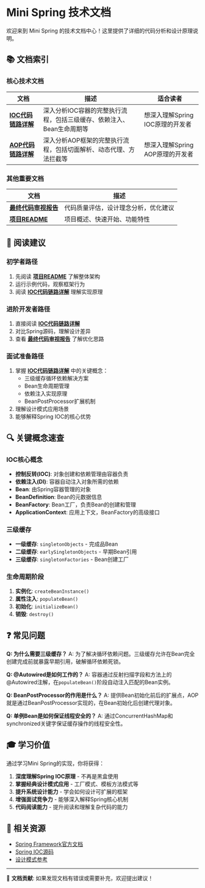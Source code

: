 # Mini Spring 技术文档

欢迎来到 Mini Spring 的技术文档中心！这里提供了详细的代码分析和设计原理说明。

## 📚 文档索引

### 核心技术文档

| 文档 | 描述 | 适合读者 |
|------|------|----------|
| **[IOC代码链路详解](IOC_CODE_FLOW.md)** | 深入分析IOC容器的完整执行流程，包括三级缓存、依赖注入、Bean生命周期等 | 想深入理解Spring IOC原理的开发者 |
| **[AOP代码链路详解](AOP_CODE_FLOW.md)** | 深入分析AOP框架的完整执行流程，包括切面解析、动态代理、方法拦截等 | 想深入理解Spring AOP原理的开发者 |

### 其他重要文档

| 文档 | 描述 |
|------|------|
| **[最终代码审视报告](../FINAL_REVIEW.md)** | 代码质量评估，设计理念分析，优化建议 |
| **[项目README](../README.md)** | 项目概述、快速开始、功能特性 |

## 🎯 阅读建议

### 初学者路径
1. 先阅读 **[项目README](../README.md)** 了解整体架构
2. 运行示例代码，观察框架行为
3. 阅读 **[IOC代码链路详解](IOC_CODE_FLOW.md)** 理解实现原理

### 进阶开发者路径
1. 直接阅读 **[IOC代码链路详解](IOC_CODE_FLOW.md)** 
2. 对比Spring源码，理解设计差异
3. 查看 **[最终代码审视报告](../FINAL_REVIEW.md)** 了解优化思路

### 面试准备路径
1. 掌握 **[IOC代码链路详解](IOC_CODE_FLOW.md)** 中的关键概念：
   - 三级缓存循环依赖解决方案
   - Bean生命周期管理
   - 依赖注入实现原理
   - BeanPostProcessor扩展机制
2. 理解设计模式应用场景
3. 能够解释Spring IOC的核心优势

## 🔍 关键概念速查

### IOC核心概念
- **控制反转(IOC)**: 对象创建和依赖管理由容器负责
- **依赖注入(DI)**: 容器自动注入对象所需的依赖
- **Bean**: 由Spring容器管理的对象
- **BeanDefinition**: Bean的元数据信息
- **BeanFactory**: Bean工厂，负责Bean的创建和管理
- **ApplicationContext**: 应用上下文，BeanFactory的高级接口

### 三级缓存
- **一级缓存**: `singletonObjects` - 完成品Bean
- **二级缓存**: `earlySingletonObjects` - 早期Bean引用
- **三级缓存**: `singletonFactories` - Bean创建工厂

### 生命周期阶段
1. **实例化**: `createBeanInstance()`
2. **属性注入**: `populateBean()`
3. **初始化**: `initializeBean()`
4. **销毁**: `destroy()`

## ❓ 常见问题

**Q: 为什么需要三级缓存？**
A: 为了解决循环依赖问题。三级缓存允许在Bean完全创建完成前就暴露早期引用，破解循环依赖死锁。

**Q: @Autowired是如何工作的？**
A: 容器通过反射扫描字段和方法上的@Autowired注解，在`populateBean()`阶段自动注入匹配的Bean实例。

**Q: BeanPostProcessor的作用是什么？**
A: 提供Bean初始化前后的扩展点，AOP就是通过BeanPostProcessor实现的，在Bean初始化后创建代理对象。

**Q: 单例Bean是如何保证线程安全的？**
A: 通过ConcurrentHashMap和synchronized关键字保证缓存操作的线程安全性。

## 🎓 学习价值

通过学习Mini Spring的实现，你将获得：

1. **深度理解Spring IOC原理** - 不再是黑盒使用
2. **掌握经典设计模式应用** - 工厂模式、模板方法模式等
3. **提升系统设计能力** - 学会如何设计可扩展的框架
4. **增强面试竞争力** - 能够深入解释Spring核心机制
5. **代码阅读能力** - 提升阅读和理解复杂代码的能力

## 🔗 相关资源

- [Spring Framework官方文档](https://docs.spring.io/spring-framework/docs/current/reference/html/)
- [Spring IOC源码](https://github.com/spring-projects/spring-framework/tree/main/spring-context/src/main/java/org/springframework/context)
- [设计模式参考](https://refactoring.guru/design-patterns)

---

📝 **文档贡献**: 如果发现文档有错误或需要补充，欢迎提出建议！
